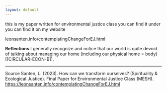 ```yaml
---
layout: default
---
```

this is my paper written for environmental justice class 
you can find it under you can find it on my website 

leonsanten.info/contemplatingChangeForEJ.html

**Reflections**
I generally recognize and notice that our world is quite devoid of talking about managing our home (including our physical home = body) [[CIRCULAR-ECON-B]].


________
Source
Santen, L. (2023). How can we transform ourselves? (Spirituality & Ecological Justice). Final Paper for Environmental Justice Class (MESH). https://leonsanten.info/contemplatingChangeForEJ.html

